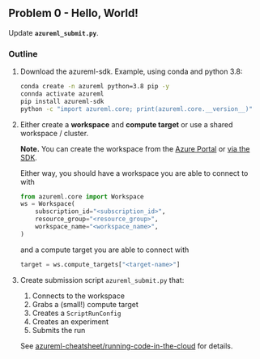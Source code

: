 ## Problem 0 - Hello, World!

Update **`azureml_submit.py`**.

### Outline

1. Download the azureml-sdk. Example, using conda and python 3.8:

    ```bash
    conda create -n azureml python=3.8 pip -y
    connda activate azureml
    pip install azureml-sdk
    python -c "import azureml.core; print(azureml.core.__version__)"
    ```

2. Either create a **workspace** and **compute target** or use a shared workspace / cluster.

    **Note.** You can create the workspace from the [Azure Portal](https://ms.portal.azure.com/#home) or [via the SDK](https://azure.github.io/azureml-cheatsheets/docs/cheatsheets/python/v1/installation).

    Either way, you should have a workspace you are able to connect to with

    ```python
    from azureml.core import Workspace
    ws = Workspace(
        subscription_id="<subscription_id>",
        resource_group="<resource_group>",
        workspace_name="<workspace_name>",
    )
    ```

    and a compute target you are able to connect with

    ```python
    target = ws.compute_targets["<target-name>"]
    ```

3. Create submission script `azureml_submit.py` that:

    1. Connects to the workspace
    2. Grabs a (small!) compute target
    3. Creates a `ScriptRunConfig`
    4. Creates an experiment
    5. Submits the run

    See [azureml-cheatsheet/running-code-in-the-cloud](https://azure.github.io/azureml-cheatsheets/docs/cheatsheets/python/v1/script-run-config) for details.